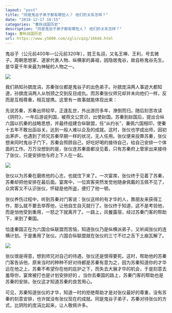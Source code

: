 ```yaml
---
layout: "post"
title: "同是鬼谷子弟子都有哪些人？ 他们的关系怎样？"
date: "2018-12-17 16:15"
categories: "春秋战国历史"
description: "同是鬼谷子弟子都有哪些人？ 他们的关系怎样？"
tags: 春秋战国历史
url: https://www.y5000.com/zgls/cqzg/16648.html
---
```






鬼谷子（公元前400年—公元前320年），姓王名诩，又名王禅、王利，号玄微子。周朝思想家、道家代表人物、纵横家的鼻祖，因隐居鬼谷，故自称鬼谷先生。是华夏千年来最为神秘的人物之一。

![](https://img.y5000.com/uploads/allimg/170310/16464942S-0.jpg)

我们熟知孙膑庞涓，苏秦张仪都是鬼谷子的出色弟子。孙膑庞涓两人事迹大都知道，孙膑庞涓两人从刎颈之交到反目成仇。而苏秦张仪师兄却并未向他们一样，反而是互相尊重，相互提携。这里有一故事就能体现出来：

先说苏秦，苏秦出师较早，正逢乱世，外出游历多年，潦倒而归。随后刻苦攻读《阴符》，一年后游说列国，被燕文公赏识，出使赵国。苏秦到赵国后，提出合纵六国以抗秦的战略思想，并最终组建合纵联盟，任“从约长”，兼佩六国相印，使秦十五年不敢出函谷关。达到一般人难以企及的成就。这时，张仪也学成出师，因初出茅庐，也遇到了师兄苏秦早期一样的状况，无人任用。张仪便来投靠苏秦，张仪想来同时鬼谷子门下，苏秦会照顾自己，好吃好喝的接待自己，给自己安排一个体面的工作。万万没想到的是，张仪连苏秦面都没见着，只有苏秦府上管家出来接待了张仪，只是安排他与府上下人在一起。

![](https://img.y5000.com/uploads/allimg/170310/164649A19-1.jpg)

张仪以为苏秦在磨练他的心志，也就住下来了。一次宴席，张仪终于见着了苏秦，苏秦却把他安排在最后面。宴席中，一位宾客突然发觉他随身佩戴的玉佩不见了，众宾客又不认识张仪，怀疑是他所盗，便打了他一顿。

张仪养伤过程中，听到苏秦对门客说：张仪这样的有才华的人，靠朋友来获得工作，那么就不要去举荐他，让他自生自灭就行了。张仪终于知道，这不是考验他，而是怕他受到重用，一怒之下就离开了。一路上，风餐露宿，经过苏秦门客的帮助下，来到了秦国。

恰逢秦国正在为六国合纵联盟而苦恼，知道张仪乃是纵横派弟子，又听闻张仪的连横计划。于是重用了张仪。六国合纵联盟就在张仪的三寸不烂之舌下土崩瓦解了。

![](https://img.y5000.com/uploads/allimg/170310/164649CN-2.jpg)

张仪很是得意，想到师兄对自己的待遇，张仪还是恨得要死。这时，帮助他的苏秦门客告诉他，原来当时的种种不好对待都是苏秦有意为之，因为苏秦知道你的才华远在他之上，苏秦不希望你在他的庇护之下，而失去大展才华的机会，于是刻意去羞辱你，宴席被打也是计划安排好的
。当你去秦国的路上，苏秦门客的帮助也是苏秦的安排。张仪这才知道苏秦的良苦用心。

可见，苏秦知道张仪的才华，知道一时的拒绝帮助才是对张仪最好的尊重，没有苏秦的刻意安排，也许就没有张仪现在的成就。同是鬼谷子弟子，苏秦对待张仪的方式，比阴险的庞涓比起来，让人敬佩许多。
